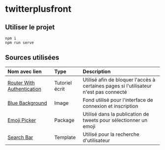 # twitterplusfront

## Utiliser le projet

```
npm i
npm run serve
```

## Sources utilisées

| Nom avec lien                                                                                                                                             | Type           | Description                                                                           |
| :-------------------------------------------------------------------------------------------------------------------------------------------------------- | :------------- | :------------------------------------------------------------------------------------ |
| [Router With Authentication](https://www.smashingmagazine.com/2020/10/authentication-in-vue-js/)                                                          | Tutoriel écrit | Utilisé afin de bloquer l'accès à certaines pages si l'utilisateur n'est pas connecté |
| [Blue Background](https://www.freepik.com/free-vector/abstract-bokeh-lights-background_14721003.htm#query=blue%20background&position=5&from_view=keyword) | Image          | Fond utilisé pour l'interface de connexion et inscription                             |
| [Emoji Picker](https://www.npmjs.com/package/vue3-emoji-picker?activeTab=explore)                                                                         | Package        | Utilisé dans la publication de tweets pour sélectionner un emoji                      |
| [Search Bar](https://tailwindcomponents.com/component/search-bar)                                                                                         | Template       | Utilisé pour la recherche d'utilisateur                                               |